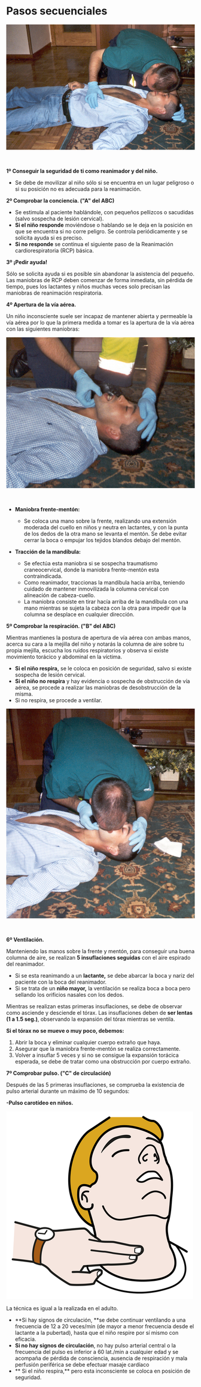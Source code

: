 # Pasos secuenciales


![Fig.1.18. Ver, oír, sentir.](img/Ver_oir_y_sentir.jpg)


 

**1º Conseguir la seguridad de ti como reanimador y del niño.**

*   Se debe de movilizar al niño sólo si se encuentra en un lugar peligroso o si su posición no es adecuada para la reanimación.

**2º Comprobar la conciencia. ("A" del ABC)**

*   Se estimula al paciente hablándole, con pequeños pellizcos o sacudidas (salvo sospecha de lesión cervical).
*   **Si el niño responde** moviéndose o hablando se le deja en la posición en que se encuentra si no corre peligro. Se controla periódicamente y se solicita ayuda si es preciso.
*   **Si no responde** se continua el siguiente paso de la Reanimación cardiorespiratoria (RCP) básica.

**3º ¡Pedir ayuda!**

Sólo se solicita ayuda si es posible sin abandonar la asistencia del pequeño. Las maniobras de RCP deben comenzar de forma inmediata, sin pérdida de tiempo, pues los lactantes y niños muchas veces solo precisan las maniobras de reanimación respiratoria.

**4º Apertura de la vía aérea.**

Un niño inconsciente suele ser incapaz de mantener abierta y permeable la vía aérea por lo que la primera medida a tomar es la apertura de la vía aérea con las siguientes maniobras:


![Fig.1.19. Apertura vía aérea.](img/M1_18.jpg)


 

*   **Maniobra frente-mentón:**
    *   Se coloca una mano sobre la frente, realizando una extensión moderada del cuello en niños y neutra en lactantes, y con la punta de los dedos de la otra mano se levanta el mentón. Se debe evitar cerrar la boca o empujar los tejidos blandos debajo del mentón.

*   **Tracción de la mandíbula:**
    *   Se efectúa esta maniobra si se sospecha traumatismo craneocervical, donde la maniobra frente-mentón esta contraindicada.
    *   Como reanimador, traccionas la mandíbula hacia arriba, teniendo cuidado de mantener inmovilizada la columna cervical con alineación de cabeza-cuello.
    *   La maniobra consiste en tirar hacía arriba de la mandíbula con una mano mientras se sujeta la cabeza con la otra para impedir que la columna se desplace en cualquier dirección.

**5º Comprobar la respiración. ("B" del ABC)**

Mientras mantienes la postura de apertura de vía aérea con ambas manos, acerca su cara a la mejilla del niño y notarás la columna de aire sobre tu propia mejilla, escucha los ruidos respiratorios y observa si existe movimiento torácico y abdominal en la víctima.

*   **Si el niño respira,** se le coloca en posición de seguridad, salvo si existe sospecha de lesión cervical.
*   **Si el niño no respira** y hay evidencia o sospecha de obstrucción de vía aérea, se procede a realizar las maniobras de desobstrucción de la misma.
*   Si no respira, se procede a ventilar.


![Fig.1.20. Ventilando.](img/M1_19.jpg)


 

**6º Ventilación.**

Manteniendo las manos sobre la frente y mentón, para conseguir una buena columna de aire, se realizan **5 insuflaciones seguidas** con el aire espirado del reanimador.

*   Si se esta reanimando a un **lactante,** se debe abarcar la boca y nariz del paciente con la boca del reanimador. 
*   Si se trata de un **niño mayor,** la ventilación se realiza boca a boca pero sellando los orificios nasales con los dedos.

Mientras se realizan estas primeras insuflaciones, se debe de observar como asciende y desciende el tórax. Las insuflaciones deben de **ser lentas (1 a 1.5 seg.)**, observando la expansión del tórax mientras se ventila.

**Si el tórax no se mueve o muy poco, debemos:**

1.  Abrir la boca y eliminar cualquier cuerpo extraño que haya.
2.  Asegurar que la maniobra frente-mentón se realiza correctamente.
3.  Volver a insuflar 5 veces y si no se consigue la expansión torácica esperada, se debe de tratar como una obstrucción por cuerpo extraño.

**7º Comprobar pulso. ("C" de circulación)**

Después de las 5 primeras insuflaciones, se comprueba la existencia de pulso arterial durante un máximo de 10 segundos:

**-Pulso carotídeo en niños.**


![Fig.1.21. Toma de pulso en carótida (cuello). Sergio Palao. ARASAAC. CC BY-NC-SA](img/M1_21.png)




La técnica es igual a la realizada en el adulto.

*   **Si hay signos de circulación, **se debe continuar ventilando a una frecuencia de 12 a 20 veces/min (de mayor a menor frecuencia desde el lactante a la pubertad), hasta que el niño respire por sí mismo con eficacia.
*   **Si no hay signos de circulación**, no hay pulso arterial central o la frecuencia del pulso es inferior a 60 lat./min a cualquier edad y se acompaña de pérdida de consciencia, ausencia de respiración y mala perfusión periférica se debe efectuar masaje cardíaco
*   ** Si el niño respira,** pero esta inconsciente se coloca en posición de seguridad.

